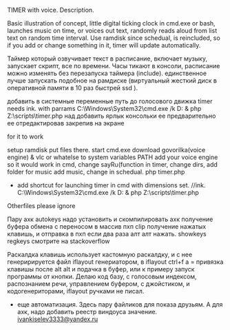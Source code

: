 TIMER with voice. Description.


Basic illustration of concept, little digital ticking clock in cmd.exe or bash, launches music on time, or voices out text, randomly reads aloud from list text on random time interval. Use ramdisk since schedual, is reincluded, so if you add or change something in it, timer will update automatically. 

Таймер который озвучивает текст в расписание, включает музыку, запускает скрипт, все по времени. Часы тикают в консоли, расписание можно изменять без перезапуска таймера (include). 
единственное лучше запускать подобное на рамдиске (виртуальный жесткий диск в оперативной памяти в 10 раз быстрей ssd ).


добавить в системные переменные путь до голосового движка 
timer needs ink. with parrams C:\Windows\System32\cmd.exe /k D: & php Z:\scripts\timer.php 
над добавить ярлык консольки ее предварительно ее отредактировав закрепив на экране

for it to work

setup ramdisk put files there. 
start cmd.exe 
download govorilka(voice engine) & vlc or whatelse 
to system variables PATH add your voice engine so it would work in cmd, 
change sayRu(function in timer, change dirs, 
add folder for music add music, change in schedual.
php timer.php 
+ add shortcut for launching timer in cmd with dimensions set. //ink. C:\Windows\System32\cmd.exe /k D: & php Z:\scripts\timer.php 


Otherfiles please ignore 

Пару ахк 
autokeys надо установить и скомпилировать ахк 
получение буфера обмена с переносом в массив пхп clip
получение нажатых клавишь, и отправка в пхп если два раза алт алт нажать. showkeys regkeys  смотрите на stackoverflow 

Раскалдка клавишь использует кастомную раскалдку, и с нее генеририруется файл iflayout генериатором, в iflayout ctrl+f a = привязка клавишы после alt alt и подачка в буфер, или к примеру 
запуск программы от кнопки. Делаю код базу, с голосовым индексом, распознанием речи, управлением буфером, с джойстиком, и кодогенериторами, iflayout ручками не писал.
+ еще автоматизация. Здесь пару файликов для показа друзьям.
А для ахк, надо добавить реестр виндоуса значение. ivankiselev3333@yandex.ru



